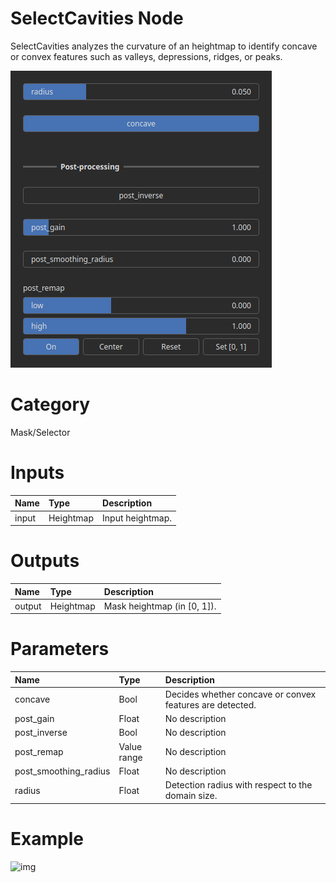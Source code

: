 
SelectCavities Node
===================


SelectCavities analyzes the curvature of an heightmap to identify concave or convex features such as valleys, depressions, ridges, or peaks.



![img](../../images/nodes/SelectCavities_settings.png)


# Category


Mask/Selector
# Inputs

|Name|Type|Description|
| :--- | :--- | :--- |
|input|Heightmap|Input heightmap.|

# Outputs

|Name|Type|Description|
| :--- | :--- | :--- |
|output|Heightmap|Mask heightmap (in [0, 1]).|

# Parameters

|Name|Type|Description|
| :--- | :--- | :--- |
|concave|Bool|Decides whether concave or convex features are detected.|
|post_gain|Float|No description|
|post_inverse|Bool|No description|
|post_remap|Value range|No description|
|post_smoothing_radius|Float|No description|
|radius|Float|Detection radius with respect to the domain size.|

# Example


![img](../../images/nodes/SelectCavities.png)

